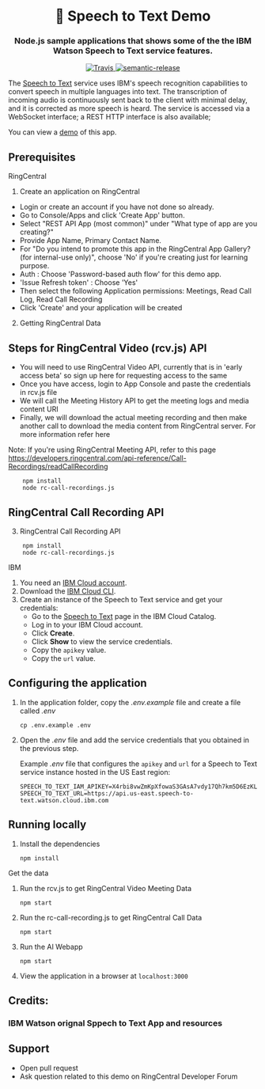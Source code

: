 <h1 align="center" style="border-bottom: none;">🎤 Speech to Text Demo </h1>
<h3 align="center">Node.js sample applications that shows some of the the IBM Watson Speech to Text service features.</h3>
<p align="center">
  <a href="http://travis-ci.org/watson-developer-cloud/speech-to-text-nodejs">
    <img alt="Travis" src="https://travis-ci.org/watson-developer-cloud/speech-to-text-nodejs.svg?branch=master">
  </a>
  <a href="#badge">
    <img alt="semantic-release" src="https://img.shields.io/badge/%20%20%F0%9F%93%A6%F0%9F%9A%80-semantic--release-e10079.svg">
  </a>
</p>
</p>

The [Speech to Text][service_url] service uses IBM's speech recognition capabilities to convert speech in multiple languages into text. The transcription of incoming audio is continuously sent back to the client with minimal delay, and it is corrected as more speech is heard. The service is accessed via a WebSocket interface; a REST HTTP interface is also available;

You can view a [demo][demo_url] of this app.

## Prerequisites

RingCentral


1. Create an application on RingCentral

- Login or create an account if you have not done so already.
- Go to Console/Apps and click 'Create App' button.
- Select "REST API App (most common)" under "What type of app are you creating?"
- Provide App Name, Primary Contact Name.
- For "Do you intend to promote this app in the RingCentral App Gallery? (for internal-use only)", choose 'No' if you're creating just for learning purpose.
- Auth : Choose 'Password-based auth flow' for this demo app.
- 'Issue Refresh token' : Choose 'Yes'
- Then select the following Application permissions:
Meetings, Read Call Log, Read Call Recording
- Click 'Create' and your application will be created

2. Getting RingCentral Data

## Steps for RingCentral Video (rcv.js) API

- You will need to use RingCentral Video API, currently that is in 'early access beta' so sign up here for requesting access to the same
- Once you have access, login to App Console and paste the credentials in rcv.js file
- We will call the Meeting History API to get the meeting logs and media content URI
- Finally, we will download the actual meeting recording  and then make another call to download the media content from RingCentral server. For more information refer here

Note: If you're using RingCentral Meeting API, refer to this page https://developers.ringcentral.com/api-reference/Call-Recordings/readCallRecording

```
    npm install
    node rc-call-recordings.js
```

## RingCentral Call Recording API

3. RingCentral Call Recording API

```
    npm install
    node rc-call-recordings.js
```


IBM

1. You need an [IBM Cloud account](https://cloud.ibm.com/registration/).
1. Download the [IBM Cloud CLI](https://cloud.ibm.com/docs/cli?topic=cloud-cli-getting-started#overview).
1. Create an instance of the Speech to Text service and get your credentials:
    - Go to the [Speech to Text](https://cloud.ibm.com/catalog/services/speech-to-text) page in the IBM Cloud Catalog.
    - Log in to your IBM Cloud account.
    - Click **Create**.
    - Click **Show** to view the service credentials.
    - Copy the `apikey` value.
    - Copy the `url` value.

## Configuring the application

1. In the application folder, copy the *.env.example* file and create a file called *.env*

    ```
    cp .env.example .env
    ```

2. Open the *.env* file and add the service credentials that you obtained in the previous step.

    Example *.env* file that configures the `apikey` and `url` for a Speech to Text service instance hosted in the US East region:

    ```
    SPEECH_TO_TEXT_IAM_APIKEY=X4rbi8vwZmKpXfowaS3GAsA7vdy17Qh7km5D6EzKLHL2
    SPEECH_TO_TEXT_URL=https://api.us-east.speech-to-text.watson.cloud.ibm.com
    ```

## Running locally

1. Install the dependencies

    ```
    npm install
    ```
Get the data

1. Run the rcv.js to get RingCentral Video Meeting Data

    ```
    npm start
    ```

1. Run the rc-call-recording.js to get RingCentral Call Data

    ```
    npm start
    ```

1. Run the AI Webapp
    ```
    npm start
    ```

1. View the application in a browser at `localhost:3000`


## Credits:

### IBM Watson orignal Sppech to Text App and resources
[demo_url]: https://speech-to-text-demo.ng.bluemix.net
[service_url]: https://www.ibm.com/cloud/watson-speech-to-text
[docs]: https://cloud.ibm.com/apidocs/speech-to-text
[sign_up]: https://cloud.ibm.com/registration/?target=/catalog/services/speech-to-text/

## Support

- Open pull request
- Ask question related to this demo on RingCentral Developer Forum